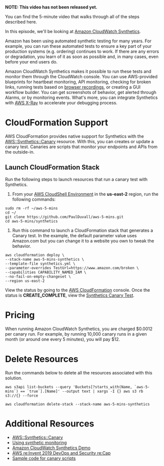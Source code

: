 **NOTE: This video has not been released yet.**

You can find the 5-minute video that walks through all of the steps described here. 

In this episode, we'll be looking at [Amazon CloudWatch Synthetics](https://docs.aws.amazon.com/AmazonCloudWatch/latest/monitoring/CloudWatch_Synthetics_Canaries.html).

Amazon has been using automated synthetic testing for many years. For example, you can run these automated tests to ensure a key part of your production systems (e.g. ordering) continues to work. If there are any errors or degradation, you learn of it as soon as possible and, in many cases, even before your end users do.

Amazon CloudWatch Synthetics makes it possible to run these tests and monitor them through the CloudWatch console. You can use AWS-provided blueprints for heartbeat monitoring, API monitoring, checking for broken links, running tests based on [browser recordings](https://docs.aws.amazon.com/AmazonCloudWatch/latest/monitoring/CloudWatch_Synthetics_Canaries_Recorder.html), or creating a GUI workflow builder. You can get screenshots of behavior, get alerted through Alarms, or by monitoring events. What's more, you can integrate Synthetics with [AWS X-Ray](https://aws.amazon.com/xray/) to accelerate your debugging process.

# CloudFormation Support

AWS CloudFormation provides native support for Synthetics with the [AWS::Synthetics::Canary](https://docs.aws.amazon.com/AWSCloudFormation/latest/UserGuide/aws-resource-synthetics-canary.html) resource. With this, you can creates or update a canary test. Canaries are scripts that monitor your endpoints and APIs from the outside-in. 

## Launch CloudFormation Stack

Run the following steps to launch resources that run a canary test with Synthetics.

1. From your [AWS CloudShell Environment](https://us-east-2.console.aws.amazon.com/cloudshell/home?region=us-east-2#) in the **us-east-2** region, run the following commands: 
```
sudo rm -rf ~/aws-5-mins
cd ~/
git clone https://github.com/PaulDuvall/aws-5-mins.git
cd aws-5-mins/synthetics
```

1. Run this command to launch a CloudFormation stack that generates a Canary test. In the example, the default parameter value uses Amazon.com but you can change it to a website you own to tweak the behavior.  

```
aws cloudformation deploy \
--stack-name aws-5-mins-synthetics \
--template-file synthetics.yml \
--parameter-overrides TestUrl=https://www.amazon.com/broken \
--capabilities CAPABILITY_NAMED_IAM \
--no-fail-on-empty-changeset \
--region us-east-2
```

View the status by going to the [AWS CloudFormation](https://console.aws.amazon.com/cloudformation/home?region=us-east-2#) console. Once the status is **CREATE_COMPLETE**, view the [Synthetics Canary Test](https://us-east-2.console.aws.amazon.com/cloudwatch/home?region=us-east-2#synthetics:canary/detail/aws-5-mins-canary).

# Pricing
When running Amazon CloudWatch Synthetics, you are charged $0.0012 per canary run. For example, by running 10,000 canary runs in a given month (or around one every 5 minutes), you will pay $12.

# Delete Resources

Run the commands below to delete all the resources associated with this solution. 

```
aws s3api list-buckets --query 'Buckets[?starts_with(Name, `aws-5-mins`) == `true`].[Name]' --output text | xargs -I {} aws s3 rb s3://{} --force

aws cloudformation delete-stack --stack-name aws-5-mins-synthetics
```

# Additional Resources

* [AWS::Synthetics::Canary](https://docs.aws.amazon.com/AWSCloudFormation/latest/UserGuide/aws-resource-synthetics-canary.html)
* [Using synthetic monitoring](https://docs.aws.amazon.com/AmazonCloudWatch/latest/monitoring/CloudWatch_Synthetics_Canaries.html)
* [Amazon CloudWatch Synthetics Demo](https://www.youtube.com/watch?v=hF3NM9j-u7I)
* [AWS re:Invent 2019 DevOps and Security re:Cap](https://stelligent.com/2019/12/17/aws-reinvent-2019-devops-and-security-recap/)
* [Sample code for canary scripts](https://docs.aws.amazon.com/AmazonCloudWatch/latest/monitoring/CloudWatch_Synthetics_Canaries_Samples.html)